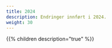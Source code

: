 ```yaml
---
title: 2024
description: Endringer innført i 2024.
weight: 30 
---
```


{{% children description="true" %}}
